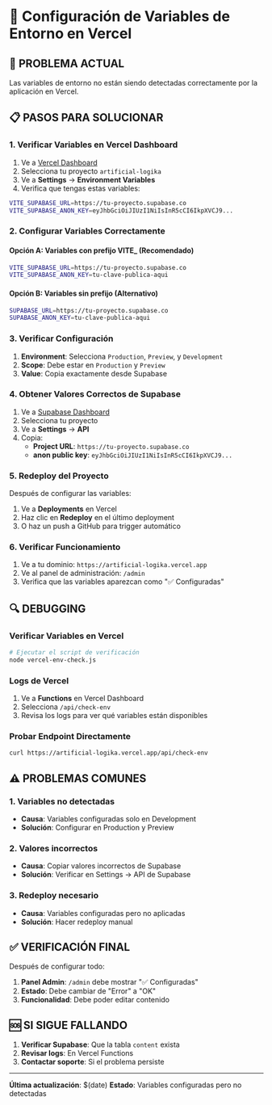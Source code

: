 # 🔧 Configuración de Variables de Entorno en Vercel

## 🚨 PROBLEMA ACTUAL
Las variables de entorno no están siendo detectadas correctamente por la aplicación en Vercel.

## 📋 PASOS PARA SOLUCIONAR

### 1. Verificar Variables en Vercel Dashboard

1. Ve a [Vercel Dashboard](https://vercel.com/dashboard)
2. Selecciona tu proyecto `artificial-logika`
3. Ve a **Settings** → **Environment Variables**
4. Verifica que tengas estas variables:

```bash
VITE_SUPABASE_URL=https://tu-proyecto.supabase.co
VITE_SUPABASE_ANON_KEY=eyJhbGciOiJIUzI1NiIsInR5cCI6IkpXVCJ9...
```

### 2. Configurar Variables Correctamente

#### Opción A: Variables con prefijo VITE_ (Recomendado)
```bash
VITE_SUPABASE_URL=https://tu-proyecto.supabase.co
VITE_SUPABASE_ANON_KEY=tu-clave-publica-aqui
```

#### Opción B: Variables sin prefijo (Alternativo)
```bash
SUPABASE_URL=https://tu-proyecto.supabase.co
SUPABASE_ANON_KEY=tu-clave-publica-aqui
```

### 3. Verificar Configuración

1. **Environment**: Selecciona `Production`, `Preview`, y `Development`
2. **Scope**: Debe estar en `Production` y `Preview`
3. **Value**: Copia exactamente desde Supabase

### 4. Obtener Valores Correctos de Supabase

1. Ve a [Supabase Dashboard](https://supabase.com/dashboard)
2. Selecciona tu proyecto
3. Ve a **Settings** → **API**
4. Copia:
   - **Project URL**: `https://tu-proyecto.supabase.co`
   - **anon public key**: `eyJhbGciOiJIUzI1NiIsInR5cCI6IkpXVCJ9...`

### 5. Redeploy del Proyecto

Después de configurar las variables:

1. Ve a **Deployments** en Vercel
2. Haz clic en **Redeploy** en el último deployment
3. O haz un push a GitHub para trigger automático

### 6. Verificar Funcionamiento

1. Ve a tu dominio: `https://artificial-logika.vercel.app`
2. Ve al panel de administración: `/admin`
3. Verifica que las variables aparezcan como "✅ Configuradas"

## 🔍 DEBUGGING

### Verificar Variables en Vercel
```bash
# Ejecutar el script de verificación
node vercel-env-check.js
```

### Logs de Vercel
1. Ve a **Functions** en Vercel Dashboard
2. Selecciona `/api/check-env`
3. Revisa los logs para ver qué variables están disponibles

### Probar Endpoint Directamente
```bash
curl https://artificial-logika.vercel.app/api/check-env
```

## ⚠️ PROBLEMAS COMUNES

### 1. Variables no detectadas
- **Causa**: Variables configuradas solo en Development
- **Solución**: Configurar en Production y Preview

### 2. Valores incorrectos
- **Causa**: Copiar valores incorrectos de Supabase
- **Solución**: Verificar en Settings → API de Supabase

### 3. Redeploy necesario
- **Causa**: Variables configuradas pero no aplicadas
- **Solución**: Hacer redeploy manual

## ✅ VERIFICACIÓN FINAL

Después de configurar todo:

1. **Panel Admin**: `/admin` debe mostrar "✅ Configuradas"
2. **Estado**: Debe cambiar de "Error" a "OK"
3. **Funcionalidad**: Debe poder editar contenido

## 🆘 SI SIGUE FALLANDO

1. **Verificar Supabase**: Que la tabla `content` exista
2. **Revisar logs**: En Vercel Functions
3. **Contactar soporte**: Si el problema persiste

---

**Última actualización**: $(date)
**Estado**: Variables configuradas pero no detectadas 